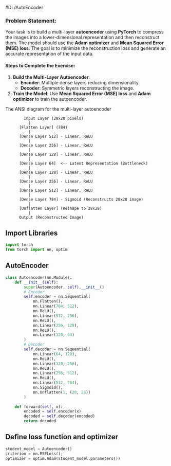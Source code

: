 #DL/AutoEncoder

### **Problem Statement:**
Your task is to build a multi-layer **autoencoder** using **PyTorch** to compress the images into a lower-dimensional representation and then reconstruct them. The model should use the **Adam optimizer** and **Mean Squared Error (MSE) loss**. The goal is to minimize the reconstruction loss and generate an accurate representation of the input data.

#### **Steps to Complete the Exercise:**
1. **Build the Multi-Layer Autoencoder**:  
   - **Encoder**: Multiple dense layers reducing dimensionality.
   - **Decoder**: Symmetric layers reconstructing the image.
2. **Train the Model**: Use **Mean Squared Error (MSE) loss** and **Adam optimizer** to train the autoencoder.

The ANSI diagram for the multi-layer autoencoder
```
		Input Layer (28x28 pixels)  
          |
      [Flatten Layer] (784)
          |
      [Dense Layer 512] - Linear, ReLU
          |
      [Dense Layer 256] - Linear, ReLU
          |
      [Dense Layer 128] - Linear, ReLU
          |
      [Dense Layer 64]  <-- Latent Representation (Bottleneck)
          |
      [Dense Layer 128] - Linear, ReLU
          |
      [Dense Layer 256] - Linear, ReLU
          |
      [Dense Layer 512] - Linear, ReLU
          |
      [Dense Layer 784] - Sigmoid (Reconstructs 28x28 image)
          |
      [Unflatten Layer] (Reshape to 28x28)
          |
      Output (Reconstructed Image)
```

## Import Libraries

```python
import torch
from torch import nn, optim
```

## AutoEncoder

```python
class Autoencoder(nn.Module):
    def __init__(self):
        super(Autoencoder, self).__init__()
        # Encoder
        self.encoder = nn.Sequential(
            nn.Flatten(),
            nn.Linear(784, 512),
            nn.ReLU(),
            nn.Linear(512, 256),
            nn.ReLU(),
            nn.Linear(256, 128),
            nn.ReLU(),
            nn.Linear(128, 64)
        )
        # Decoder
        self.decoder = nn.Sequential(
            nn.Linear(64, 128),
            nn.ReLU(),
            nn.Linear(128, 256),
            nn.ReLU(),
            nn.Linear(256, 512),
            nn.ReLU(),
            nn.Linear(512, 784),
            nn.Sigmoid(),
            nn.Unflatten(1, (28, 28))
        )
    
    def forward(self, x):
        encoded = self.encoder(x)
        decoded = self.decoder(encoded)
        return decoded
```

## Define loss function and optimizer

```python
student_model = Autoencoder()
criterion = nn.MSELoss();
optimizer = optim.Adam(student_model.parameters())
```

